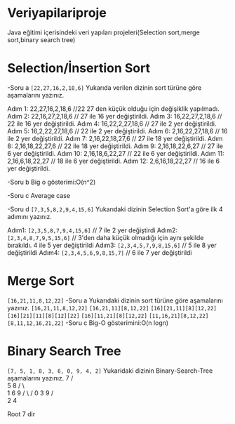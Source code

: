 # Veriyapilariproje
Java eğitimi içerisindeki veri yapıları projeleri(Selection sort,merge sort,binary search tree)
# Selection/İnsertion Sort
-Soru a
```[22,27,16,2,18,6]```
Yukarıda verilen dizinin sort türüne göre aşamalarını yazınız.

  Adım 1: 22,27,16,2,18,6 //22 27 den küçük olduğu için değişiklik yapılmadı.
  Adım 2: 22,16,27,2,18,6 // 27 ile 16 yer değiştirildi.
  Adım 3: 16,22,27,2,18,6 // 22 ile 16 yer değiştirildi.
  Adım 4: 16,22,2,27,18,6 // 27 ile 2 yer değiştirildi.
  Adım 5: 16,2,22,27,18,6 // 22 ile 2 yer değiştirildi.
  Adım 6: 2,16,22,27,18,6 // 16 ile 2 yer değiştirildi.
  Adım 7: 2,16,22,18,27,6 // 27 ile 18 yer değiştirildi.
  Adım 8: 2,16,18,22,27,6 // 22 ile 18 yer değiştirildi.
  Adım 9: 2,16,18,22,6,27 // 27 ile 6 yer değiştirildi.
  Adım 10: 2,16,18,6,22,27 // 22 ile 6 yer değiştirildi.
  Adım 11: 2,16,6,18,22,27  // 18 ile 6 yer değiştirildi.
  Adım 12: 2,6,16,18,22,27  // 16 ile 6 yer değiştirildi.

  -Soru b
  Big o gösterimi:O(n^2)

  -Soru c
  Average case

  -Soru d
  ```[7,3,5,8,2,9,4,15,6]``` 
  Yukarıdaki dizinin Selection Sort'a göre ilk 4 adımını yazınız.

Adım1: ```[2,3,5,8,7,9,4,15,6]``` // 7 ile 2 yer değiştirdi
Adım2: ```[2,3,4,8,7,9,5,15,6]``` // 3'den daha küçük olmadığı için aynı şekilde bırakıldı. 4 ile 5 yer değiştirildi
Adım3: ```[2,3,4,5,7,9,8,15,6]``` // 5 ile 8 yer değiştirildi
Adım4: ```[2,3,4,5,6,9,8,15,7]``` // 6 ile 7 yer değiştirildi

# Merge Sort

```[16,21,11,8,12,22]```
-Soru a
Yukarıdaki dizinin sort türüne göre aşamalarını yazınız.
```[16,21,11,8,12,22]```
```[16,21,11][8,12,22]```
```[16][21,11][8][12,22]```
```[16][21][11][8][12][22]```
```[16][11,21][8][12,22]```
```[11,16,21][8,12,22]```
```[8,11,12,16,21,22]```
-Soru c
Big-O gösterimini:O(n logn)

# Binary Search Tree
```[7, 5, 1, 8, 3, 6, 0, 9, 4, 2]``` 
Yukaridaki dizinin Binary-Search-Tree aşamalarını yazınız. 
           7
          / \
         5   8
        / \   \
       1   6   9
      / \     /
     0   3   9
        / \
       2   4

Root 7 dir
